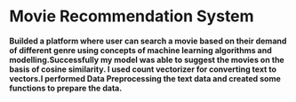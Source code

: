 # Movie Recommendation System
**Builded a platform where user can search a movie based on their demand of different genre 
using concepts of machine learning algorithms and modelling.Successfully my model was able to suggest the movies on the basis of cosine similarity. I used
count vectorizer for converting text to vectors.I performed Data Preprocessing the text data and created some functions to prepare the data.**
